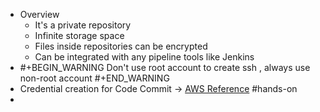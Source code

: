 - Overview
	- It's a private repository
	- Infinite storage space
	- Files inside repositories can be encrypted
	- Can be integrated with any pipeline tools like Jenkins
- #+BEGIN_WARNING
  Don't use root account to create ssh , always use non-root account
  #+END_WARNING
- Credential creation for Code Commit ->  [AWS Reference](https://docs.aws.amazon.com/codecommit/latest/userguide/setting-up-ssh-unixes.html) #hands-on
-